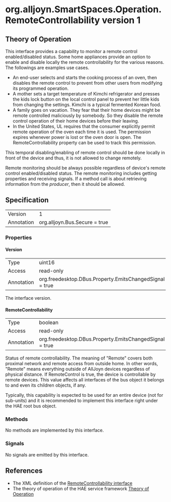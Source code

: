 # org.alljoyn.SmartSpaces.Operation.RemoteControllability version 1

## Theory of Operation
This interface provides a capability to monitor a remote control
enabled/disabled status. Some home appliances provide an option to enable and
disable locally the remote controllability for the various reasons.
The followings are examples use cases.

* An end-user selects and starts the cooking process of an oven, then disables
   the remote control to prevent from other users from modifying its programmed
   operation.
* A mother sets a target temperature of Kimchi refrigerator and presses the
   kids lock button on the local control panel to prevent her little kids
   from changing the settings. Kimchi is a typical fermented Korean food.
* A family goes on vacation. They fear that their home devices might be
   remote controlled maliciously by somebody. So they disable the remote control
   operation of their home devices before their leaving.
* In the United States, UL requires that the consumer explicitly permit remote
  operation of the oven each time it is used. The permission expires whenever
  power is lost or the oven door is open. The RemoteControllability property
  can be used to track this permission.

This temporal disabling/enabling of remote control should be done locally
in front of the device and thus, it is not allowed to change remotely.

Remote monitoring should be always possible regardless of device's remote
control enabled/disabled status. The remote monitoring includes getting
properties and receiving signals. If a method call is about retrieving
information from the _producer_, then it should be allowed.

## Specification

|            |                                                                |
|------------|----------------------------------------------------------------|
| Version    | 1                                                              |
| Annotation | org.alljoyn.Bus.Secure = true                                  |

### Properties

#### Version

|                   |                                                         |
|-------------------|---------------------------------------------------------|
| Type              | uint16                                                  |
| Access            | read-only                                               |
| Annotation        | org.freedesktop.DBus.Property.EmitsChangedSignal = true |

The interface version.

#### RemoteControllability

|            |                                                                |
|------------|----------------------------------------------------------------|
| Type       | boolean                                                        |
| Access     | read-only                                                      |
| Annotation | org.freedesktop.DBus.Property.EmitsChangedSignal = true        |

Status of remote controllability. The meaning of "Remote" covers both proximal
network and remote access from outside home. In other words, "Remote" means
everything outside of AllJoyn devices regardless of physical distance.
If RemoteControl is true, the device is controllable by remote devices.
This value affects all interfaces of the bus object it belongs to and even its
children objects, if any.

Typically, this capability is expected to be used for an entire device (not for
sub-units) and it is recommended to implement this interface right under the
HAE root bus object.

### Methods

No methods are implemented by this interface.

### Signals

No signals are emitted by this interface.

## References

  * The XML definition of the [RemoteControllability interface](RemoteControllability-v1.xml)
  * The theory of operation of the HAE service framework [Theory of Operation](/org.alljoyn.SmartSpaces/theory-of-operation-v1)
